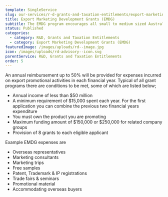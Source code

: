 ```yaml
---
template: SingleService
slug: our-services/r-d-grants-and-taxation-entitlements/export-marketing-development-grants-emdg
title: Export Marketing Development Grants (EMDG)
subtitle: The EMDG program encourages all small to medium sized Australian businesses to develop export markets.
status: Published
categories:
  - category: R&D, Grants and Taxation Entitlements
  - category: Export Marketing Development Grants (EMDG)
featuredImage: /images/uploads/rd--image.jpg
icon: /images/uploads/rd-advisory--icon.svg
parentService: R&D, Grants and Taxation Entitlements
order: 5
---
```


An annual reimbursement up to 50% will be provided for expenses incurred on export promotional activities in each financial year. Typical of all grant programs there are conditions to be met, some of which are listed below;

- Annual income of less than $50 million
- A minimum requirement of $15,000 spent each year. For the first application you can combine the previous two financial years expenditure
- You must own the product you are promoting
- Maximum funding amount of $150,000 or $250,000 for related company groups
- Provision of 8 grants to each eligible applicant

Example EMDG expenses are

- Overseas representatives
- Marketing consultants
- Marketing trips
- Free samples
- Patent, Trademark & IP registrations
- Trade fairs & seminars
- Promotional material
- Accommodating overseas buyers
